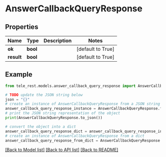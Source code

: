 # AnswerCallbackQueryResponse


## Properties

Name | Type | Description | Notes
------------ | ------------- | ------------- | -------------
**ok** | **bool** |  | [default to True]
**result** | **bool** |  | [default to True]

## Example

```python
from tele_rest.models.answer_callback_query_response import AnswerCallbackQueryResponse

# TODO update the JSON string below
json = "{}"
# create an instance of AnswerCallbackQueryResponse from a JSON string
answer_callback_query_response_instance = AnswerCallbackQueryResponse.from_json(json)
# print the JSON string representation of the object
print(AnswerCallbackQueryResponse.to_json())

# convert the object into a dict
answer_callback_query_response_dict = answer_callback_query_response_instance.to_dict()
# create an instance of AnswerCallbackQueryResponse from a dict
answer_callback_query_response_from_dict = AnswerCallbackQueryResponse.from_dict(answer_callback_query_response_dict)
```
[[Back to Model list]](../README.md#documentation-for-models) [[Back to API list]](../README.md#documentation-for-api-endpoints) [[Back to README]](../README.md)


